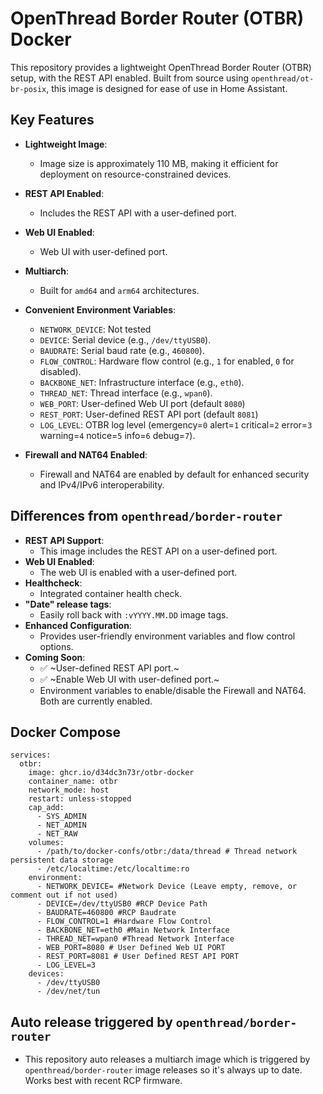 # OpenThread Border Router (OTBR) Docker

This repository provides a lightweight OpenThread Border Router (OTBR) setup, with the REST API enabled. Built from source using `openthread/ot-br-posix`, this image is designed for ease of use in Home Assistant.

## Key Features

- **Lightweight Image**:
  - Image size is approximately 110 MB, making it efficient for deployment on resource-constrained devices. 
  
- **REST API Enabled**:
  - Includes the REST API with a user-defined port.

- **Web UI Enabled**:
  - Web UI with user-defined port.

- **Multiarch**:
  - Built for `amd64` and `arm64` architectures.

- **Convenient Environment Variables**:
  - `NETWORK_DEVICE`: Not tested
  - `DEVICE`: Serial device (e.g., `/dev/ttyUSB0`).
  - `BAUDRATE`: Serial baud rate (e.g., `460800`).
  - `FLOW_CONTROL`: Hardware flow control (e.g., `1` for enabled, `0` for disabled).
  - `BACKBONE_NET`: Infrastructure interface (e.g., `eth0`).
  - `THREAD_NET`: Thread interface (e.g., `wpan0`).
  - `WEB_PORT`: User-defined Web UI port (default `8080`)
  - `REST_PORT`: User-defined REST API port (default `8081`)
  - `LOG_LEVEL`: OTBR log level (emergency=`0` alert=`1` critical=`2` error=`3` warning=`4` notice=`5` info=`6` debug=`7`). 

- **Firewall and NAT64 Enabled**:
  - Firewall and NAT64 are enabled by default for enhanced security and IPv4/IPv6 interoperability.

## Differences from `openthread/border-router`

- **REST API Support**:
  - This image includes the REST API on a user-defined port.
- **Web UI Enabled**:
  - The web UI is enabled with a user-defined port.
- **Healthcheck**:
  - Integrated container health check.
- **"Date" release tags**:
  - Easily roll back with `:vYYYY.MM.DD` image tags.
- **Enhanced Configuration**:
  - Provides user-friendly environment variables and flow control options.
- **Coming Soon**:
  - ✅ ~User-defined REST API port.~
  - ✅ ~Enable Web UI with user-defined port.~
  - Environment variables to enable/disable the Firewall and NAT64. Both are currently enabled.

## Docker Compose
```
services:
  otbr:
    image: ghcr.io/d34dc3n73r/otbr-docker
    container_name: otbr
    network_mode: host
    restart: unless-stopped
    cap_add:
      - SYS_ADMIN
      - NET_ADMIN
      - NET_RAW
    volumes:
      - /path/to/docker-confs/otbr:/data/thread # Thread network persistent data storage
      - /etc/localtime:/etc/localtime:ro
    environment:
      - NETWORK_DEVICE= #Network Device (Leave empty, remove, or comment out if not used)
      - DEVICE=/dev/ttyUSB0 #RCP Device Path
      - BAUDRATE=460800 #RCP Baudrate
      - FLOW_CONTROL=1 #Hardware Flow Control
      - BACKBONE_NET=eth0 #Main Network Interface
      - THREAD_NET=wpan0 #Thread Network Interface
      - WEB_PORT=8080 # User Defined Web UI PORT
      - REST_PORT=8081 # User Defined REST API PORT
      - LOG_LEVEL=3
    devices:
      - /dev/ttyUSB0
      - /dev/net/tun
```

## Auto release triggered by `openthread/border-router`

  - This repository auto releases a multiarch image which is triggered by `openthread/border-router` image releases so it's always up to date. Works best with recent RCP firmware.
